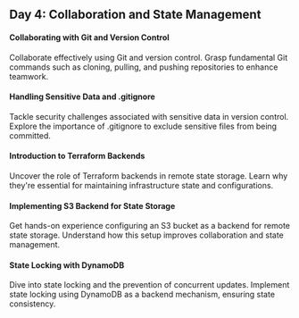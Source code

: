 ## Day 4: Collaboration and State Management

#### Collaborating with Git and Version Control

Collaborate effectively using Git and version control. Grasp fundamental Git commands such as cloning, pulling, and pushing repositories to enhance teamwork.

#### Handling Sensitive Data and .gitignore

Tackle security challenges associated with sensitive data in version control. Explore the importance of .gitignore to exclude sensitive files from being committed.

#### Introduction to Terraform Backends

Uncover the role of Terraform backends in remote state storage. Learn why they're essential for maintaining infrastructure state and configurations.

#### Implementing S3 Backend for State Storage

Get hands-on experience configuring an S3 bucket as a backend for remote state storage. Understand how this setup improves collaboration and state management.

#### State Locking with DynamoDB

Dive into state locking and the prevention of concurrent updates. Implement state locking using DynamoDB as a backend mechanism, ensuring state consistency.
